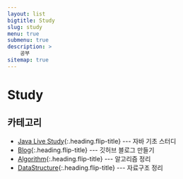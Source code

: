 ```yaml
---
layout: list
bigtitle: Study
slug: study
menu: true
submenu: true
description: >
    공부
sitemap: true
---
```


# Study

## 카테고리

- [Java Live Study]{:.heading.flip-title} --- 자바 기초 스터디
- [Blog]{:.heading.flip-title} --- 깃허브 블로그 만들기
- [Algorithm]{:.heading.flip-title} --- 알고리즘 정리
- [DataStructure]{:.heading.flip-title} --- 자료구조 정리

[Java Live Study]: /java-live-study/
[Blog]: /blog/
[Algorithm]: /algorithm/
[DataStructure]: /data-structure/